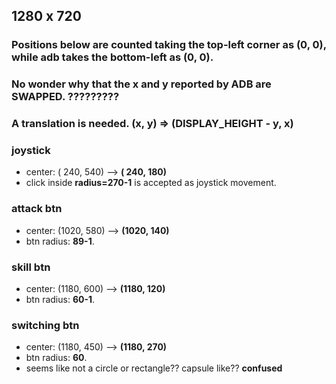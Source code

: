 ## 1280 x 720 

### Positions below are counted taking the top-left corner as (0, 0), while adb takes the bottom-left as (0, 0).
### No wonder why that the x and y reported by ADB are SWAPPED. ?????????
### A translation is needed. (x, y) => (DISPLAY_HEIGHT - y, x)

### joystick
- center: ( 240, 540) --> **( 240, 180)**
- click inside **radius=270-1** is accepted as joystick movement.

### attack btn
- center: (1020, 580) --> **(1020, 140)**
- btn radius: **89-1**.

### skill btn
- center: (1180, 600) --> **(1180, 120)**
- btn radius: **60-1**.

### switching btn
- center: (1180, 450) --> **(1180, 270)**
- btn radius: **60**.
- seems like not a circle or rectangle?? capsule like?? **confused**
